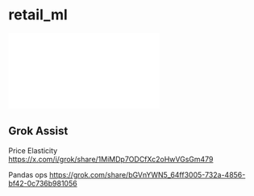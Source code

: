 # retail_ml
![](retail_ml.pdf)

## Grok Assist
Price Elasticity
https://x.com/i/grok/share/1MiMDp7ODCfXc2oHwVGsGm479

Pandas ops
https://grok.com/share/bGVnYWN5_64ff3005-732a-4856-bf42-0c736b981056